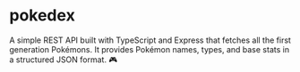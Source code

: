 # pokedex
A simple REST API built with TypeScript and Express that fetches all the first generation Pokémons. It provides Pokémon names, types, and base stats in a structured JSON format. 🎮
